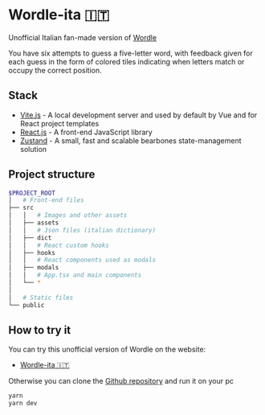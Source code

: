 # Wordle-ita 🇮🇹

Unofficial Italian fan-made version of <a href="https://www.nytimes.com/games/wordle/index.html" target="_blank">Wordle</a>

You have six attempts to guess a five-letter word, with feedback given for each guess in the form of colored tiles indicating when letters match or occupy the correct position.


## Stack
- <a href="https://vitejs.dev" target="_blank">Vite.js</a> - A local development server and used by default by Vue and for React project templates
- <a href="https://react.dev" target="_blank">React.js</a> - A front-end JavaScript library
- <a href="https://zustand-demo.pmnd.rs" target="_blank">Zustand</a> - A small, fast and scalable bearbones state-management solution


## Project structure

```sh
$PROJECT_ROOT
│   # Front-end files
├── src
│   │   # Images and other assets
│   ├── assets
│   │   # Json files (italian dictionary)
│   ├── dict
│   │   # React custom hooks
│   ├── hooks
│   │   # React components used as modals
│   ├── modals
│   │   # App.tsx and main components
│   └── *
│
│   # Static files
└── public
```


## How to try it

You can try this unofficial version of Wordle on the website:
- <a href="https://alessiopoggi99.github.io/Wordle-ita/" target="_blank">Wordle-ita 🇮🇹</a>

Otherwise you can clone the <a href="https://github.com/AlessioPoggi99/Wordle-ita" target="_blank">Github repository</a> and run it on your pc
```sh
yarn
yarn dev
```